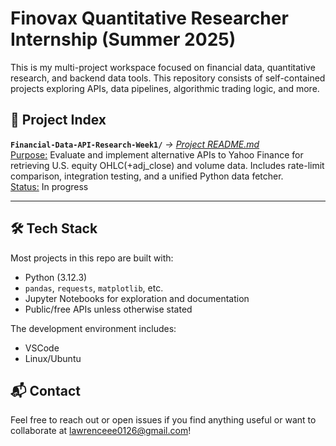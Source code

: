 # Finovax Quantitative Researcher Internship (Summer 2025)
This is my multi-project workspace focused on financial data, quantitative research, and backend data tools. This repository consists of self-contained projects exploring APIs, data pipelines, algorithmic trading logic, and more.

## 📁 Project Index
**`Financial-Data-API-Research-Week1/`** *→ [Project README.md](Financial-Data-API-Research-Week1/README.md)*\
<ins>Purpose:</ins> Evaluate and implement alternative APIs to Yahoo Finance for retrieving U.S. equity OHLC(+adj_close) and volume data. Includes rate-limit comparison, integration testing, and a unified Python data fetcher.\
<ins>Status:</ins> In progress  

---

## 🛠️ Tech Stack
Most projects in this repo are built with:
- Python (3.12.3)
- `pandas`, `requests`, `matplotlib`, etc.
- Jupyter Notebooks for exploration and documentation
- Public/free APIs unless otherwise stated

The development environment includes:
- VSCode
- Linux/Ubuntu

## 📬 Contact
Feel free to reach out or open issues if you find anything useful or want to collaborate at lawrenceee0126@gmail.com!
